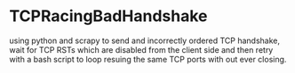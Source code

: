 # TCPRacingBadHandshake
using python and scrapy to send and incorrectly ordered TCP handshake, wait for TCP RSTs which are disabled from the client side and then retry with a bash script to loop resuing the same TCP ports with out ever closing. 
